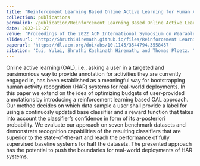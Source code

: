 ```yaml
---
title: "Reinforcement Learning Based Online Active Learning for Human Activity Recognition"
collection: publications
permalink: /publication/Reinforcement Learning Based Online Active Learning for Human Activity Recognition
date: 2022-12-27
venue: 'Proceedings of the 2022 ACM International Symposium on Wearable Computers'
slidesurl: 'http://ShruthiHiremath.github.io/files/Reinforcement Learning Based Online Active Learning for Human Activity Recognition.pdf'
paperurl: 'https://dl.acm.org/doi/abs/10.1145/3544794.3558457'
citation: 'Cui, Yulai, Shruthi Kashinath Hiremath, and Thomas Ploetz. "Reinforcement learning based online active learning for human activity recognition." In Proceedings of the 2022 ACM International Symposium on Wearable Computers, pp. 23-27. 2022.'
---
```


Online active learning (OAL), i.e., asking a user in a targeted and parsimonious way to provide annotation for activities they are currently engaged in, has been established as a meaningful way for bootstrapping human activity recognition (HAR) systems for real-world deployments. In this paper we extend on the idea of optimizing budgets of user-provided annotations by introducing a reinforcement learning based OAL approach. Our method decides on which data sample a user shall provide a label for using a continuosly updated base classifier and a reward function that takes into account the classifier’s confidence in form of its a-posteriori probability. We evaluate our approach on seven benchmark datasets and demonstrate recognition capabilities of the resulting classifiers that are superior to the state-of-the-art and reach the performance of fully supervised baseline systems for half the datasets. The presented approach has the potential to push the boundaries for real-world deployments of HAR systems.
